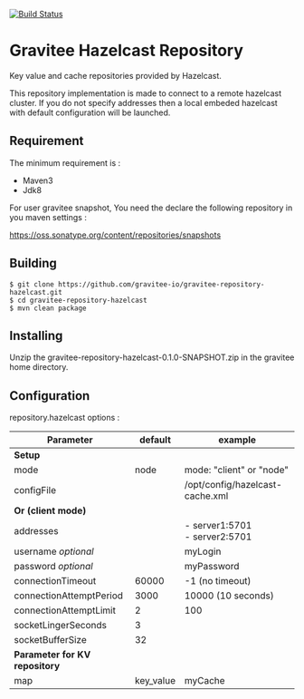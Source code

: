 [![Build Status](http://build.gravitee.io/jenkins/buildStatus/icon?job=gravitee-repository-hazelcast)](http://build.gravitee.io/jenkins/view/Tous/job/gravitee-repository-hazelcast/)

# Gravitee Hazelcast Repository

Key value and cache repositories provided by Hazelcast.

This repository implementation is made to connect to a remote hazelcast cluster. 
If you do not specify addresses then a local embeded hazelcast with default configuration will be launched.  


## Requirement

The minimum requirement is :
 * Maven3 
 * Jdk8

For user gravitee snapshot, You need the declare the following repository in you maven settings :

https://oss.sonatype.org/content/repositories/snapshots


## Building

```
$ git clone https://github.com/gravitee-io/gravitee-repository-hazelcast.git
$ cd gravitee-repository-hazelcast
$ mvn clean package
```

## Installing

Unzip the gravitee-repository-hazelcast-0.1.0-SNAPSHOT.zip in the gravitee home directory.
 


## Configuration

repository.hazelcast options : 

| Parameter                           |   default  | example                         |
| ----------------------------------- | ---------- | ------------------------------- |
|  **Setup**                          |||
| mode								  | node       | mode: "client" or "node"        |
| configFile                          |            | /opt/config/hazelcast-cache.xml |
|  **Or (client mode)**               |||  
| addresses                           |            | - server1:5701<br /> - server2:5701   |
| username  _optional_                |            | myLogin                         |
| password  _optional_                |            | myPassword                      |
| connectionTimeout                   | 60000      | -1 (no timeout)                 |
| connectionAttemptPeriod             | 3000       | 10000 (10 seconds)              |
| connectionAttemptLimit              | 2          | 100                             |
| socketLingerSeconds                 | 3          |                                 |
| socketBufferSize                    | 32         |                                 |
| **Parameter for KV repository**     |||
| map                                 | key_value  | myCache                         |
